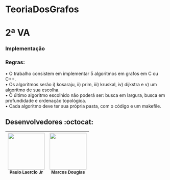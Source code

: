 # TeoriaDosGrafos

# 2ª VA
### Implementação
### Regras:
• O trabalho consistem em implementar 5 algoritmos em grafos em C ou C++.<br>
• Os algoritmos serão i) kosaraju, ii) prim, iii) kruskal, iv) dijkstra e v) um algoritmo de sua escolha.<br>
• O último algoritmo escolhido não poderá ser: busca em largura, busca em profundidade e ordenação topológica.<br>
• Cada algoritmo deve ter sua própria pasta, com o código e um makefile.<br>

## Desenvolvedores :octocat:


| [<img src="https://avatars.githubusercontent.com/u/78355813?v=4" width=115><br><sub>Paulo Laercio Jr</sub>](https://github.com/plaerciojunior) |  [<img src="https://avatars.githubusercontent.com/u/14898947?s=400&u=21088033b3debaa0ad459e5387c284070b6d0bbc&v=4" width=115><br><sub>Marcos Douglas</sub>](https://github.com/DevMarcosz) |  
| :---: | :---: | 
